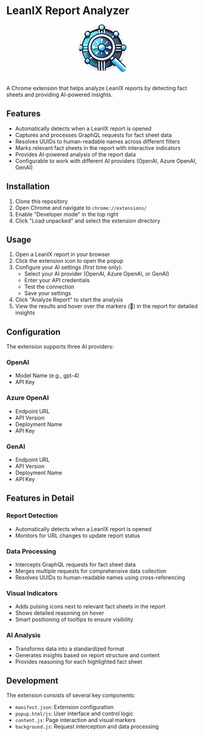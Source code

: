 # LeanIX Report Analyzer

<div align="center"><img src="images/icon128.png" alt="LeanIX Report Analyzer Icon" width="128" height="128" align="center"></div><br>

A Chrome extension that helps analyze LeanIX reports by detecting fact sheets and providing AI-powered insights.

## Features

- Automatically detects when a LeanIX report is opened
- Captures and processes GraphQL requests for fact sheet data
- Resolves UUIDs to human-readable names across different filters
- Marks relevant fact sheets in the report with interactive indicators
- Provides AI-powered analysis of the report data
- Configurable to work with different AI providers (OpenAI, Azure OpenAI, GenAI)

## Installation

1. Clone this repository
2. Open Chrome and navigate to `chrome://extensions/`
3. Enable "Developer mode" in the top right
4. Click "Load unpacked" and select the extension directory

## Usage

1. Open a LeanIX report in your browser
2. Click the extension icon to open the popup
3. Configure your AI settings (first time only):
   - Select your AI provider (OpenAI, Azure OpenAI, or GenAI)
   - Enter your API credentials
   - Test the connection
   - Save your settings
4. Click "Analyze Report" to start the analysis
5. View the results and hover over the markers (📌) in the report for detailed insights

## Configuration

The extension supports three AI providers:

### OpenAI
- Model Name (e.g., gpt-4)
- API Key

### Azure OpenAI
- Endpoint URL
- API Version
- Deployment Name
- API Key

### GenAI
- Endpoint URL
- API Version
- Deployment Name
- API Key

## Features in Detail

### Report Detection
- Automatically detects when a LeanIX report is opened
- Monitors for URL changes to update report status

### Data Processing
- Intercepts GraphQL requests for fact sheet data
- Merges multiple requests for comprehensive data collection
- Resolves UUIDs to human-readable names using cross-referencing

### Visual Indicators
- Adds pulsing icons next to relevant fact sheets in the report
- Shows detailed reasoning on hover
- Smart positioning of tooltips to ensure visibility

### AI Analysis
- Transforms data into a standardized format
- Generates insights based on report structure and content
- Provides reasoning for each highlighted fact sheet

## Development

The extension consists of several key components:

- `manifest.json`: Extension configuration
- `popup.html/js`: User interface and control logic
- `content.js`: Page interaction and visual markers
- `background.js`: Request interception and data processing
